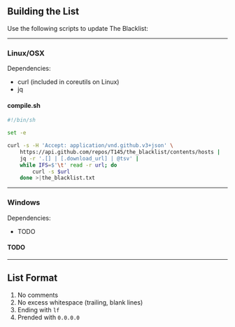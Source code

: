 ## Building the List

Use the following scripts to update The Blacklist:

---

### Linux/OSX

Dependencies:
- curl (included in coreutils on Linux)
- jq

#### **compile.sh**
```sh
#!/bin/sh

set -e

curl -s -H 'Accept: application/vnd.github.v3+json' \
    https://api.github.com/repos/T145/the_blacklist/contents/hosts |
    jq -r '.[] | [.download_url] | @tsv' |
    while IFS=$'\t' read -r url; do
        curl -s $url
    done >|the_blacklist.txt
```

---

### Windows

Dependencies:
- TODO

#### TODO

---

## List Format

1. No comments
2. No excess whitespace (trailing, blank lines)
3. Ending with `lf`
4. Prended with `0.0.0.0 `
